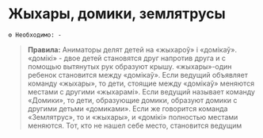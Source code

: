 # Жыхары, домики, землятрусы 
```
⚙ Необходимо: -
```
> **Правила:** Аниматоры делят детей на «жыхароў» і «домікаў». «домікі» - двое детей становятся друг напротив друга и с помощью вытянутых рук образуют крышу. «жыхары»-один ребенок становится между «домікаў». Если ведущий объявляет команду «жыхары», то дети, стоящие между «домікаў» меняются местами с другими «жыхарамі». Если ведущий называет команду «Домики», то дети, образующие домики, образуют домики с другими детьми «домиками». Если же говорится команда «Землятрус», то и «жыхары», и «домікі» полностью местами меняются. Тот, кто не нашел себе место, становится ведущим